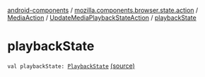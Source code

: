 [android-components](../../../index.md) / [mozilla.components.browser.state.action](../../index.md) / [MediaAction](../index.md) / [UpdateMediaPlaybackStateAction](index.md) / [playbackState](./playback-state.md)

# playbackState

`val playbackState: `[`PlaybackState`](../../../mozilla.components.concept.engine.media/-media/-playback-state/index.md) [(source)](https://github.com/mozilla-mobile/android-components/blob/master/components/browser/state/src/main/java/mozilla/components/browser/state/action/BrowserAction.kt#L448)